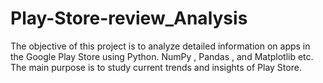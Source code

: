 # Play-Store-review_Analysis
The objective of this project is to analyze detailed information on apps in the Google Play Store using Python. NumPy , Pandas , and Matplotlib etc.
The main purpose is to study current trends and insights of Play Store.

